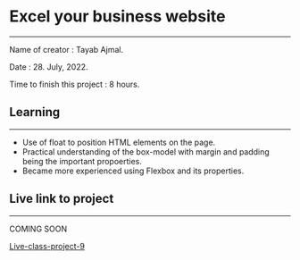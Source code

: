 # Excel your business website
---
Name of creator : Tayab Ajmal.

Date : 28. July, 2022.

Time to finish this project : 8 hours.

## Learning 
---
* Use of float to position HTML elements on the page.
* Practical understanding of the box-model with margin and padding being the important propoerties. 
* Became more experienced using Flexbox and its properties.

## Live link to project
---
COMING SOON


[Live-class-project-9](https://img.shields.io/badge/JS%20Bootcamp-live--class--project--9-lightgrey)

